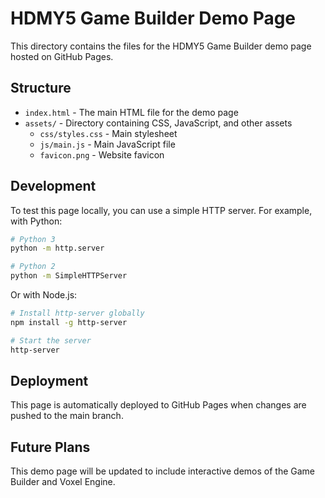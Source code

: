 # HDMY5 Game Builder Demo Page

This directory contains the files for the HDMY5 Game Builder demo page hosted on GitHub Pages.

## Structure

- `index.html` - The main HTML file for the demo page
- `assets/` - Directory containing CSS, JavaScript, and other assets
  - `css/styles.css` - Main stylesheet
  - `js/main.js` - Main JavaScript file
  - `favicon.png` - Website favicon

## Development

To test this page locally, you can use a simple HTTP server. For example, with Python:

```bash
# Python 3
python -m http.server

# Python 2
python -m SimpleHTTPServer
```

Or with Node.js:

```bash
# Install http-server globally
npm install -g http-server

# Start the server
http-server
```

## Deployment

This page is automatically deployed to GitHub Pages when changes are pushed to the main branch.

## Future Plans

This demo page will be updated to include interactive demos of the Game Builder and Voxel Engine.
